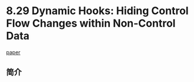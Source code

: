 # 8.29 Dynamic Hooks: Hiding Control Flow Changes within Non-Control Data


[paper](https://www.usenix.org/system/files/conference/usenixsecurity14/sec14-paper-vogl.pdf)

## 简介

